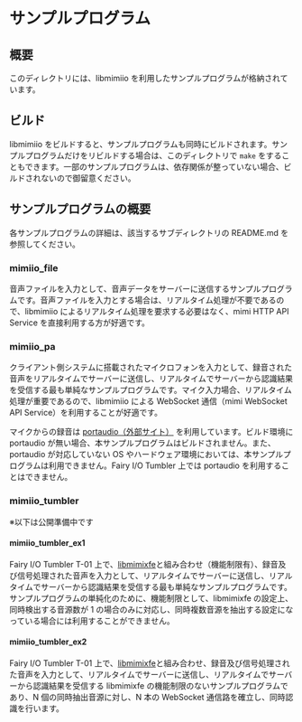 # サンプルプログラム

## 概要

このディレクトリには、libmimiio を利用したサンプルプログラムが格納されています。

## ビルド

libmimiio をビルドすると、サンプルプログラムも同時にビルドされます。サンプルプログラムだけをリビルドする場合は、このディレクトリで `make` をすることもできます。一部のサンプルプログラムは、依存関係が整っていない場合、ビルドされないので御留意ください。

## サンプルプログラムの概要

各サンプルプログラムの詳細は、該当するサブディレクトリの README.md を参照してください。

### mimiio_file

音声ファイルを入力として、音声データをサーバーに送信するサンプルプログラムです。音声ファイルを入力とする場合は、リアルタイム処理が不要であるので、libmimiio によるリアルタイム処理を要求する必要はなく、mimi HTTP API Service を直接利用する方が好適です。

### mimiio_pa

クライアント側システムに搭載されたマイクロフォンを入力として、録音された音声をリアルタイムでサーバーに送信し、リアルタイムでサーバーから認識結果を受信する最も単純なサンプルプログラムです。マイク入力場合、リアルタイム処理が重要であるので、libmimiio による WebSocket 通信（mimi WebSocket API Service）を利用することが好適です。

マイクからの録音は [portaudio（外部サイト）](http://www.portaudio.com/) を利用しています。ビルド環境に portaudio が無い場合、本サンプルプログラムはビルドされません。また、portaudio  が対応していない OS やハードウェア環境においては、本サンプルプログラムは利用できません。Fairy I/O Tumbler 上では portaudio を利用することはできません。

### mimiio_tumbler

※以下は公開準備中です

#### mimiio_tumbler_ex1

Fairy I/O Tumbler T-01 上で、[libmimixfe](https://github.com/FairyDevicesRD/libmimixfe)と組み合わせ（機能制限有）、録音及び信号処理された音声を入力として、リアルタイムでサーバーに送信し、リアルタイムでサーバーから認識結果を受信する最も単純なサンプルプログラムです。サンプルプログラムの単純化のために、機能制限として、libmimixfe の設定上、同時検出する音源数が 1 の場合のみに対応し、同時複数音源を抽出する設定になっている場合には利用することができません。

#### mimiio_tumbler_ex2

Fairy I/O Tumbler T-01 上で、[libmimixfe](https://github.com/FairyDevicesRD/libmimixfe)と組み合わせ、録音及び信号処理された音声を入力として、リアルタイムでサーバーに送信し、リアルタイムでサーバーから認識結果を受信する libmimixfe の機能制限のないサンプルプログラムであり、N 個の同時抽出音源に対し、N 本の WebSocket 通信路を確立し、同時認識を行います。
